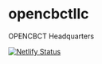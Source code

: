 # opencbctllc
OPENCBCT Headquarters

[![Netlify Status](https://api.netlify.com/api/v1/badges/023b97a1-acd3-400e-8ff4-a3c1b75095f8/deploy-status)](https://app.netlify.com/sites/opencbct/deploys)
